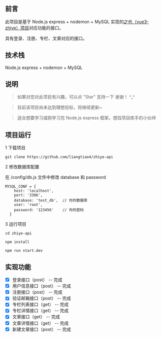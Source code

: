 ## 前言

此项目是基于 Node.js express + nodemon + MySQL 实现的[之也（vue3-zhiye）项目](https://github.com/liangtiao4/vue3-zhiye)对应功能的接口。

具有登录、注册、专栏、文章对应的接口。

## 技术栈

Node.js express + nodemon + MySQL

## 说明

> 如果对您对此项目有兴趣，可以点 "Star" 支持一下 谢谢！ ^_^

> 目前该项目尚未达到理想目标，将继续更新~ 

> 适合想要学习或刚学习完 Node.js express 框架，想找项目练手的小伙伴

## 项目运行

1 下载项目

```
git clone https://github.com/liangtiao4/zhiye-api
```

2 修改数据库配置

在 /config/db.js 文件中修改 database 和 password

```
MYSQL_CONF = {
    host: 'localhost',
    port: '3306',
    database: 'test_db',  // 你的数据库
    user: 'root',
    password: '123456'    // 你的密码
  }
```

3 运行项目

```
cd zhiye-api

npm install

npm run start.dev
```

## 实现功能

- [x] 登录接口（post） -- 完成
- [x] 用户信息接口（post） -- 完成
- [x] 注册接口（post） -- 完成
- [x] 验证邮箱接口（post） -- 完成
- [x] 专栏列表接口（get） -- 完成
- [x] 专栏详情接口（get） -- 完成
- [x] 文章接口（get） -- 完成
- [x] 文章详情接口（get） -- 完成
- [x] 新建文章接口（post） -- 完成
